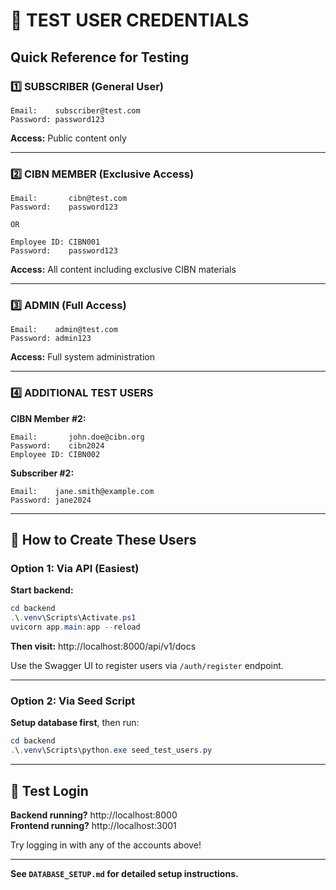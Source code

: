 # 🔐 TEST USER CREDENTIALS

## Quick Reference for Testing

### 1️⃣ SUBSCRIBER (General User)
```
Email:    subscriber@test.com
Password: password123
```
**Access:** Public content only

---

### 2️⃣ CIBN MEMBER (Exclusive Access)
```
Email:       cibn@test.com
Password:    password123

OR

Employee ID: CIBN001
Password:    password123
```
**Access:** All content including exclusive CIBN materials

---

### 3️⃣ ADMIN (Full Access)
```
Email:    admin@test.com
Password: admin123
```
**Access:** Full system administration

---

### 4️⃣ ADDITIONAL TEST USERS

**CIBN Member #2:**
```
Email:       john.doe@cibn.org
Password:    cibn2024
Employee ID: CIBN002
```

**Subscriber #2:**
```
Email:    jane.smith@example.com
Password: jane2024
```

---

## 🚀 How to Create These Users

### Option 1: Via API (Easiest)

**Start backend:**
```powershell
cd backend
.\.venv\Scripts\Activate.ps1
uvicorn app.main:app --reload
```

**Then visit:** http://localhost:8000/api/v1/docs

Use the Swagger UI to register users via `/auth/register` endpoint.

---

### Option 2: Via Seed Script

**Setup database first**, then run:
```powershell
cd backend
.\.venv\Scripts\python.exe seed_test_users.py
```

---

## 🧪 Test Login

**Backend running?** http://localhost:8000  
**Frontend running?** http://localhost:3001

Try logging in with any of the accounts above!

---

**See `DATABASE_SETUP.md` for detailed setup instructions.**
